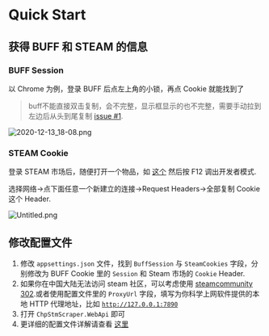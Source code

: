 # Quick Start
## 获得 BUFF 和 STEAM 的信息

### BUFF Session

以 Chrome 为例，登录 BUFF 后点左上角的小锁，再点 Cookie 就能找到了  
>buff不能直接双击复制，会不完整，显示框显示的也不完整，需要手动拉到左边后从头到尾复制 [issue #1](https://github.com/YukiCoco/CheapSteam/issues/1).  

![2020-12-13_18-08.png](https://cdnimg.kurisu.moe/images/2020/12/13/2020-12-13_18-08.png)
### STEAM Cookie

登录 STEAM 市场后，随便打开一个物品，如 [这个](https://steamcommunity.com/market/listings/730/AUG%20%7C%20Tom%20Cat%20%28Field-Tested%29) 然后按 F12 调出开发者模式.

选择网络→点下面任意一个新建立的连接→Request Headers→全部复制 Cookie 这个 Header.

![Untitled.png](https://cdnimg.kurisu.moe/images/2020/12/13/Untitled.png)

## 修改配置文件

1. 修改 `appsettings.json` 文件，找到 `BuffSession` 与 `SteamCookies` 字段，分别修改为 BUFF Cookie 里的 `Session` 和 Steam 市场的 `Cookie` Header.
2. 如果你在中国大陆无法访问 steam 社区，可以考虑使用 [steamcommunity 302](https://keylol.com/t339527-1-1).或者使用配置文件里的 `ProxyUrl` 字段，填写为你科学上网软件提供的本地 HTTP 代理地址，比如 [`http://127.0.0.1:7890`](http://127.0.0.1:7890/) 
3. 打开 `ChpStmScraper.WebApi` 即可
4. 更详细的配置文件详解请查看 [这里](https://github.com/YukiCoco/CheapSteam/blob/master/Config.md)
